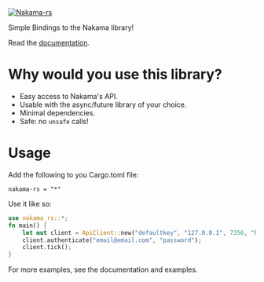 <a href="https://crates.io/crates/nakama-rs">
    <img src="https://img.shields.io/crates/v/nakama-rs.svg" alt="Nakama-rs" />
</a>

Simple Bindings to the Nakama library!

Read the [documentation](https://docs.rs/nakama-rs).

# Why would you use this library?

* Easy access to Nakama's API.
* Usable with the async/future library of your choice.
* Minimal dependencies.
* Safe: no `unsafe` calls!

# Usage
Add the following to you Cargo.toml file:
```
nakama-rs = "*"
```

Use it like so:
```rust
use nakama_rs::*;
fn main() {
    let mut client = ApiClient::new("defaultkey", "127.0.0.1", 7350, "http");
    client.authenticate("email@email.com", "password");
    client.tick();
}
```

For more examples, see the documentation and examples.

